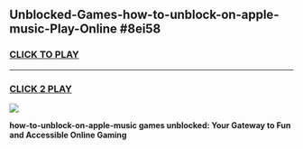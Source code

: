 
## Unblocked-Games-how-to-unblock-on-apple-music-Play-Online #8ei58
<h3>
<a href="https://news.freeplayer.one?title=how-to-unblock-on-apple-music&ref=3">CLICK TO PLAY</a></h3>
<hr>

<h3>
<a href="https://news.freeplayer.one?title=how-to-unblock-on-apple-music&ref=3">CLICK 2 PLAY</a>
  
</h3>

<a href="https://news.freeplayer.one?title=how-to-unblock-on-apple-music&ref=3"><img src="https://clearcache.store/games.png"></a>


**how-to-unblock-on-apple-music games unblocked: Your Gateway to Fun and Accessible Online Gaming**
